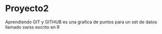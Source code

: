 # Proyecto2
Aprendiendo GIT y GITHUB
es una grafica de puntos para un set de datos llamado swiss
escrito en R

